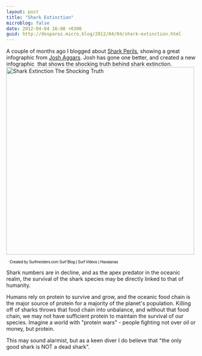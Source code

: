 ```yaml
---
layout: post
title: "Shark Extinction"
microblog: false
date: 2012-04-04 16:00 +0300
guid: http://desparoz.micro.blog/2012/04/04/shark-extinction.html
---
```

<p>A couple of months ago I blogged about <a href="/blog/2012/02/21/shark-perils-2">Shark Perils</a>, showing a great infographic from <a href="http://www.surfmeisters.com" target="_blank">Josh Aggars</a>. Josh has gone one better, and created a new infographic  that shows the shocking truth behind shark extinction.
<a onclick="javascript:pageTracker._trackPageview('/outgoing/www.surfmeisters.com/shark-extincti…shocking-truth/');" href="http://www.surfmeisters.com/shark-extincti…shocking-truth/"><img src="http://desparoz.me/uploads/2017/d1e9a88577.jpg" alt="Shark Extinction The Shocking Truth" width="500" border="0" /></a></p>
<div style="text-align: left; margin-left: 9px; font: 'Arial Black', Gadget, sans-serif; color: #000; font-size: 10px; margin-right: 5px; font-family: Arial, Helvetica, sans-serif; font-weight: normal;">Created by <a style="color: #000; text-decoration: none;" onclick="javascript:pageTracker._trackPageview('/outgoing/www.surfmeisters.com');" href="http://www.surfmeisters.com">Surfmeisters.com</a> Surf Blog | <a style="color: #000; text-decoration: none;" onclick="javascript:pageTracker._trackPageview('/outgoing/www.surfmeisters.com/category/surf-videos/');" href="http://www.surfmeisters.com/category/surf-videos/">Surf Videos</a> | <a style="color: #000; text-decoration: none;" onclick="javascript:pageTracker._trackPageview('/outgoing/www.flipflopscity.com/havaianas-flip-flops');" href="http://www.flipflopscity.com/havaianas-flip-flops">Havaianas</a></div>
<p>Shark numbers are in decline, and as the apex predator in the oceanic realm, the survival of the shark species may be directly linked to that of humanity.</p>
<p>Humans rely on protein to survive and grow, and the oceanic food chain is the major source of protein for a majority of the planet's population. Killing off of sharks throws that food chain into unbalance, and without that food chain, we may not have sufficient protein to maintain the survival of our species. Imagine a world with "protein wars" - people fighting not over oil or money, but protein.</p>
<p>This may sound alarmist, but as a keen diver I do believe that "the only good shark is NOT a dead shark".</p>
